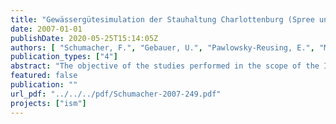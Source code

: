```yaml
---
title: "Gewässergütesimulation der Stauhaltung Charlottenburg (Spree und Kanäle) unter Berücksichtigung der Mischwasserentlastungen am Beispiel eines Starkregenereignisses im September 2005"
date: 2007-01-01
publishDate: 2020-05-25T15:14:05Z
authors: [ "Schumacher, F.", "Gebauer, U.", "Pawlowsky-Reusing, E.", "Meier, I.", "Schroeder, K.", "Leszinski, M.", "Heinzmann, B." ]
publication_types: ["4"]
abstract: "The objective of the studies performed in the scope of the Integrated Sewage Management (ISM) project on combined sewer overflows in Berlin, Germany was to develop methods that would make it possible to assess wastewater management measures performed under the city’s water management permit as well as more sophisticated strategies (e.g., global real time control) through the application of water body-related criteria. For this purpose, a preliminary study was first performed to characterize the underlying  water body-specific processes and hydraulic, physical, chemical and ecological parameters relevant to the status of Berlin’s surface waters (LESZINSKI et al., 2007a). The second step involved the development of a method for water quality-oriented assessment of wastewater management measures (LESZINSKI ET AL., 2007b). In addition to the already recognized thresholds for dissolved oxygen concentration during continuous, long-term water load conditions, particular focus was placed on formulating requirements for oxygen demand under peak load conditions. Ammonia toxicity due to sewage input, another important stress factor for aquatic ecosystems, was also analyzed and threshold values for both chronic and acute peak ammonia loads were defined. The results of the third phase of this research are described in this report. Two numerical simulation models (for urban drainage networks and surface waters) were combined and the feasibility of the developed method was evaluated based on the case of a combined sewer overflow event documented by the surface water monitoring. The simulations were performed using InfoWorksTM CS hydrological/hydrodynamic urban drainage network modeling software (ISM model) and the GERRIS/HYDRAX/Qsim unsteady ecosystem modeling system. The latter model was developed by the Federal Institute of Hydrology in Koblenz and is used by the Senate Department of Health, Environment and Consumer Protection (SenGesUmV). The present report describes the theoretical principles of the utilized models, the base of data available for analysis of the selected event, and the assumptions made in cases of missing input data for hydraulic modeling as well as for the water quality simulations. The one-dimensional hydraulic modeling results for the branched surface water system of the reach Berlin-Charlottenburg demonstrated that the hydraulic conditions can be simulated with satisfactory accuracy using the current data. In the case of water temperature, it was also possible to achieve a high degree of agreement between the measured and computed values in spite of the lack of highresolution temporal input data from the tributaries (Landwehr Canal, Panke River, BerlinSpandau Ship Canal). However, this was not the case for dissolved oxygen concentration, the main parameter used for evaluation of combined water treatment. The DOC simulations computed using input data based on a monthly sampling interval did not show satisfactory agreement with the online measurements in the water system. Dry-weather biological processes, which were associated with high-level, short-term oxygen enrichment or consumption, could not be depicted in the simulations. After completion of the water quality simulations, the effect of variation of individual input parameters was assessed. This analysis showed that no significant improvement of agreement with the measured values could be achieved by adjusting the assumptions for individual parameters (chlorophyll-a and BSB5). In the case of ammonia, the second most important parameter, the available sampling data from the tributaries in the investigated water system were collected only once a month, if at all. Therefore, it cannot be expected that the temporal distribution of this parameter was correctly reflected by the model. The number of validation measurements taken within the water system was also insufficient. Summarizing the results of the study of the linked urban drainage/surface water quality model, which was tested for the first time, it can be concluded that InfoWorks CS and GERRIS/HYRDRAX/Qsim provide problem-oriented simulation tools for reaching the objective of ISM study of assessing various scenarios for reduction of impacts from combined sewer overflows. By contrast, the available data are deficient and do not allow to adjust and calibrate the models to meet the specific needs of this task, particularly in light of the fact that short-term effects of combined sewer overflows are to be analyzed."
featured: false
publication: ""
url_pdf: "../../../pdf/Schumacher-2007-249.pdf"
projects: ["ism"]
---
```


